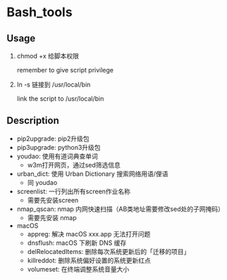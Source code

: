 # Bash_tools

## Usage

1. chmod +x 给脚本权限

   remember to give script privilege

2. ln -s 链接到 /usr/local/bin

   link the script to /usr/local/bin

## Description

- pip2upgrade: pip2升级包
- pip3upgrade: python3升级包
- youdao: 使用有道词典查单词
  - w3m打开网页，通过sed筛选信息
- urban_dict: 使用 Urban Dictionary 搜索网络用语/俚语
  - 同 youdao
- screenlist: 一行列出所有screen作业名称
  - 需要先安装screen
- nmap_qscan: nmap 内网快速扫描（AB类地址需要修改sed处的子网掩码）
  - 需要先安装 nmap
- macOS
  - appreg: 解决 macOS xxx.app 无法打开问题
  - dnsflush: macOS 下刷新 DNS 缓存
  - delRelocatedItems: 删除每次系统更新后的「迁移的项目」
  - killreddot: 删除系统偏好设置的系统更新红点
  - volumeset: 在终端调整系统音量大小

